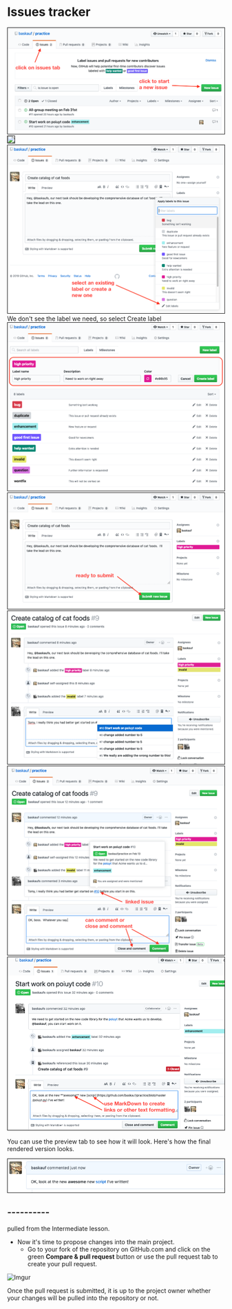 
# Issues tracker


<img src="./images/issues-list.png" style="border:1px solid black">

<img src="../images/start-issue.png" style="border:1px solid black">

<img src="images/select-label.png" style="border:1px solid black">
We don't see the label we need, so select Create label

<img src="images/new-label.png" style="border:1px solid black">

<img src="images/submit-issue.png" style="border:1px solid black">


<img src="images/mention-issue.png" style="border:1px solid black">

<img src="images/view-related-issue.png" style="border:1px solid black">

<img src="images/link-in-comment.png" style="border:1px solid black">

You can use the preview tab to see how it will look.  Here's how the final rendered version looks.

<img src="images/rendered-markdown.png" style="border:1px solid black">

## ----------
pulled from the Intermediate lesson.

* Now it's time to propose changes into the main project.
  * Go to your fork of the repository on GitHub.com and click on the green **Compare & pull request** button or use the pull request tab to create your pull request.

![Imgur](https://i.imgur.com/QbV4Dci.png)

Once the pull request is submitted, it is up to the project owner whether your changes will be pulled into the repository or not.
